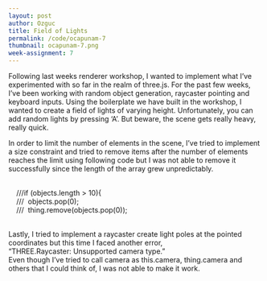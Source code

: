 ```yaml
---
layout: post
author: Ozguc
title: Field of Lights
permalink: /code/ocapunam-7
thumbnail: ocapunam-7.png
week-assignment: 7
---
```


<div id="text">
Following last weeks renderer workshop, I wanted to implement what I’ve experimented with so far in the realm of three.js. For the past few weeks, I’ve been working with random object generation, raycaster pointing and keyboard inputs. Using the boilerplate we have built in the workshop, I wanted to create a field of lights of varying height. Unfortunately, you can add random lights by pressing ‘A’. But beware, the scene gets really heavy, really quick.

In order to limit the number of elements in the scene, I’ve tried to implement a size constraint and tried to remove items after the number of elements reaches the limit using following code but I was not able to remove it successfully since the length of the array grew unpredictably.<br /><br />

    ///if (objects.length > 10){<br />
    ///  objects.pop(0);<br />
    ///  thing.remove(objects.pop(0));<br /><br />

Lastly, I tried to implement a raycaster create light poles at the pointed coordinates but this time I faced another error,<br /> “THREE.Raycaster: Unsupported camera type.”<br /> Even though I’ve tried to call camera as this.camera, thing.camera and others that I could think of, I was not able to make it work.<br /><br />
</div>



<script deferred type="module">

///
/// SNWG - make your own atmosphere day
///
/// 2017-10-11 Ben Scott @evan-erdos <bescott.org>
///
import * as T from '../code/lib/module.js'

// you should rename this to match your own renderer
import ozRenderer from '../code/ocapunam/ozRenderer.js'

// a rate of rotation and delta time
let rate = 3, dt = 0

raycaster = new T.Raycaster();
mouse = new T.Vector2();

var mouse, raycaster;
var objects = [];

document.addEventListener('mousemove', onDocumentMouseMove, false);
document.addEventListener('keydown', handleKeyPressed, false);

// a "terrain" and a "thing", our object containers
let terrain = new T.Object3D(), thing = new T.Object3D()


let ground = new T.Mesh(
    new T.PlaneGeometry(1e2,1e2,32,32),
    new T.MeshPhongMaterial({ color: 0xAAAAAA }))
    ground.rotation.set(-Math.PI/2,0,0)
    ground.castShadow = true
    ground.receiveShadow = true
    terrain.add(ground)



function createPylon(x, y, z) {

    let light = new T.PointLight(0xFFDDFF, 1, 10, 2)
        light.position.set(0,1.5,0)
        light.castShadow = true
        light.shadow.camera.far = 100

    let bulb = new T.Mesh(
        new T.CylinderGeometry(0.1,0.1,0.5,8,2),
        new T.MeshStandardMaterial({
            color: 0xFFFFFF,
            emissive: 0xFFFFFF,
            emissiveIntensity: 2, }))
        bulb.position.set(0,1.7,0)
        bulb.castShadow = false
        bulb.receiveShadow = false


    let pylon = new T.Mesh(
        new T.CylinderGeometry(0.1,0.2,2.5,8,4),
        new T.MeshStandardMaterial({
            color: 0xBBEEFF,
            metalness: 0.1,
            roughness: 0.1,
            emissive: 1.0, }))
        pylon.add(light, bulb)
        pylon.rotation.set(0,0,0)
        pylon.position.set(x,y-1.5,z+1.5)
        pylon.castShadow = false
        pylon.receiveShadow = false

    return pylon
}


function addLight(x, y, z){
    let o = new T.Object3D()
    o.add(createPylon(x, y, z))
    thing.add(o)

    thing.traverse(function(children){
    objects.push(children)
    })
}

// this is the update function that we pass to the renderer,
// who then calls us back before it renders the scene.
function update(time) {
    dt += time

}



let renderer = new ozRenderer({
    position: { x: 0, y: 10, z: 15 },
    update: (t) => update(t),
    path: '../../data/evan-erdos/' })

    thing.position.set(0,2.5,0)


// adds our terrain and the spinning thing to the renderer
renderer.add(terrain, thing)

function onDocumentMouseMove(event) {
    event.preventDefault();
    mouse.x = (event.clientX / window.innerWidth) * 2 - 1;
    mouse.y = -(event.clientY / window.innerHeight) * 2 + 1;

    raycaster.setFromCamera( mouse, renderer.camera );
}

function handleKeyPressed(event) {
  if (event.keyCode === 65) {
    var randX = getRandom(-1e2/2+10,1e2/2-10)
    var randY = getRandom(-2,0)
    var randZ = getRandom(-1e2/2+10,1e2/2-10)
    addLight(randX, randY, randZ);
    ///if (objects.length > 10){
    ///  objects.pop(0);
    ///  thing.remove(objects.pop(0));}
    }
}

function getRandom(min, max) {
    return Math.random() * (max - min + 1) + min;
}
</script>
